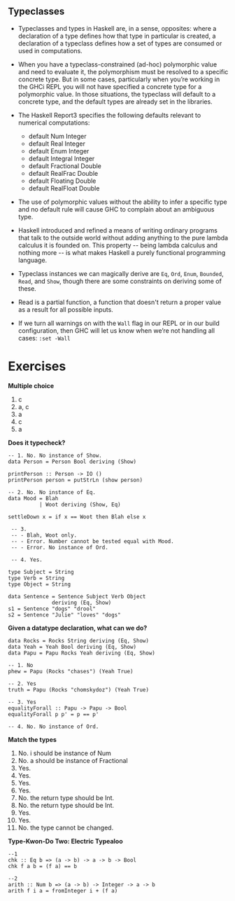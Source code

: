 Typeclasses
-----------

-   Typeclasses and types in Haskell are, in a sense, opposites: where a declaration of a type defines how that type in particular is created, a declaration of a typeclass defines how a set of types are consumed or used in computations.

-   When you have a typeclass-constrained (ad-hoc) polymorphic value and need to evaluate it, the polymorphism must be resolved to a specific concrete type. But in some cases, particularly when you’re working in the GHCi REPL you will not have specified a concrete type for a polymorphic value. In those situations, the typeclass will default to a concrete type, and the default types are already set in the libraries.

-   The Haskell Report3 specifies the following defaults relevant to numerical computations:
    -   default Num Integer
    -   default Real Integer
    -   default Enum Integer
    -   default Integral Integer
    -   default Fractional Double
    -   default RealFrac Double
    -   default Floating Double
    -   default RealFloat Double
-   The use of polymorphic values without the ability to infer a specific type and no default rule will cause GHC to complain about an ambiguous type.

-   Haskell introduced and refined a means of writing ordinary programs that talk to the outside world without adding anything to the pure lambda calculus it is founded on. This property -- being lambda calculus and nothing more -- is what makes Haskell a purely functional programming language.

-   Typeclass instances we can magically derive are `Eq`, `Ord`, `Enum`, `Bounded`, `Read`, and `Show`, though there are some constraints on deriving some of these.

-   Read is a partial function, a function that doesn't return a proper value as a result for all possible inputs.

-   If we turn all warnings on with the `Wall` flag in our REPL or in our build configuration, then GHC will let us know when we’re not handling all cases: `:set -Wall`

Exercises
=========

**Multiple choice**

1.  c
2.  a, c
3.  a
4.  c
5.  a

**Does it typecheck?**

``` sourceCode
-- 1. No. No instance of Show.
data Person = Person Bool deriving (Show)

printPerson :: Person -> IO ()
printPerson person = putStrLn (show person)

-- 2. No. No instance of Eq.
data Mood = Blah
          | Woot deriving (Show, Eq)

settleDown x = if x == Woot then Blah else x

 -- 3.
 -- - Blah, Woot only.
 -- - Error. Number cannot be tested equal with Mood.
 -- - Error. No instance of Ord.

 -- 4. Yes.

type Subject = String
type Verb = String
type Object = String

data Sentence = Sentence Subject Verb Object
              deriving (Eq, Show)
s1 = Sentence "dogs" "drool"
s2 = Sentence "Julie" "loves" "dogs"
```

**Given a datatype declaration, what can we do?**

``` sourceCode
data Rocks = Rocks String deriving (Eq, Show)
data Yeah = Yeah Bool deriving (Eq, Show)
data Papu = Papu Rocks Yeah deriving (Eq, Show)

-- 1. No
phew = Papu (Rocks "chases") (Yeah True)

-- 2. Yes
truth = Papu (Rocks "chomskydoz") (Yeah True)

-- 3. Yes
equalityForall :: Papu -> Papu -> Bool
equalityForall p p' = p == p'

-- 4. No. No instance of Ord.
```

**Match the types**

1.  No. i should be instance of Num
2.  No. a should be instance of Fractional
3.  Yes.
4.  Yes.
5.  Yes.
6.  Yes.
7.  No. the return type should be Int.
8.  No. the return type should be Int.
9.  Yes.
10. Yes.
11. No. the type cannot be changed.

**Type-Kwon-Do Two: Electric Typealoo**

``` sourceCode
--1
chk :: Eq b => (a -> b) -> a -> b -> Bool
chk f a b = (f a) == b

--2
arith :: Num b => (a -> b) -> Integer -> a -> b
arith f i a = fromInteger i + (f a)
```

